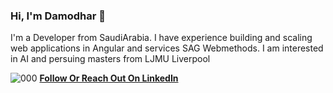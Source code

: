 ### Hi, I'm Damodhar 👋

I'm a Developer from SaudiArabia. I have experience building and scaling web applications in Angular and services SAG Webmethods. I am interested in AI and persuing masters from LJMU Liverpool



![000](https://github.com/damodharreddyspecial/damodhar/assets/98500222/71746d95-89e5-4aa0-b22f-abfa86556587)
**[Follow Or Reach Out On LinkedIn](https://www.linkedin.com/in/damodharreddy-mudireddy-32a611202/)**<br/>


